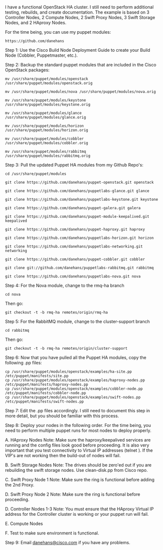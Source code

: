 I have a functional OpenStack HA cluster.  I still need to perform additional testing, rebuilds, and create documentation.  The example is based on 3 Controller Nodes, 2 Compute Nodes, 2 Swift Proxy Nodes, 3 Swift Storage Nodes, and 2 HAproxy Nodes.

For the time being, you can use my puppet modules:

    https://github.com/danehans

Step 1: Use the Cisco Build Node Deployment Guide to create your Build Node (Cobbler, Puppetmaster, etc.).  

Step 2: Backup the standard puppet modules that are included in the Cisco OpenStack packages:

    mv /usr/share/puppet/modules/openstack /usr/share/puppet/modules/openstack.orig
    
    mv /usr/share/puppet/modules/nova /usr/share/puppet/modules/nova.orig
  
    mv /usr/share/puppet/modules/keystone /usr/share/puppet/modules/keystone.orig
  
    mv /usr/share/puppet/modules/glance /usr/share/puppet/modules/glance.orig
  
    mv /usr/share/puppet/modules/horizon /usr/share/puppet/modules/horizon.orig

    mv /usr/share/puppet/modules/cobbler /usr/share/puppet/modules/cobbler.orig
    
    mv /usr/share/puppet/modules/rabbitmq /usr/share/puppet/modules/rabbitmq.orig

Step 3: Pull the updated Puppet HA modules from my Github Repo's:

    cd /usr/share/puppet/modules
  
    git clone https://github.com/danehans/puppet-openstack.git openstack
  
    git clone https://github.com/danehans/puppetlabs-glance.git glance
  
    git clone https://github.com/danehans/puppetlabs-keystone.git keystone
  
    git clone https://github.com/danehans/puppet-galera.git galera
  
    git clone https://github.com/danehans/puppet-module-keepalived.git keepalived
  
    git clone https://github.com/danehans/puppet-haproxy.git haproxy
  
    git clone https://github.com/danehans/puppetlabs-horizon.git horizon
  
    git clone https://github.com/danehans/puppetlabs-networking.git networking

    git clone https://github.com/danehans/puppet-cobbler.git cobbler

    git clone git://github.com/danehans/puppetlabs-rabbitmq.git rabbitmq

    git clone https://github.com/danehans/puppetlabs-nova.git nova

Step 4: For the Nova module, change to the rmq-ha branch

    cd nova

Then go:

    git checkout -t -b rmq-ha remotes/origin/rmq-ha

Step 5: For the RabbitMQ module, change to the cluster-support branch

    cd rabbitmq

Then go:

    git checkout -t -b rmq-ha remotes/origin/cluster-support

Step 6: Now that you have pulled all the Puppet HA modules, copy the following .pp files:
 
    cp /usr/share/puppet/modules/openstack/examples/ha-site.pp /etc/puppet/manifests/site.pp    
    cp /usr/share/puppet/modules/openstack/examples/haproxy-nodes.pp /etc/puppet/manifests/haproxy-nodes.pp
    cp /usr/share/puppet/modules/openstack/examples/cobbler-node.pp /etc/puppet/manifests/cobbler-node.pp
    cp /usr/share/puppet/modules/openstack/examples/swift-nodes.pp /etc/puppet/manifests/swift-nodes.pp

Step 7: Edit the .pp files accordingly.  I still need to document this step in more detail, but you should be familiar with this process.

Step 8: Deploy your nodes in the following order.  For the time being, you need to perform multiple puppet runs for most nodes to deploy properly.

  A. HAproxy Nodes
  Note: Make sure the haproxy/keepalived services are running and the config files look good before proceeding.  It is also very important that you test connectivity to Virtual IP addresses (telnet <vip> <port>).  If the VIP's are not working then the build-out of nodes will fail.
 
  B. Swift Storage Nodes
  Note: The drives should be zero'ed out if you are rebuilding the swift storage nodes.  Use clean-disk.pp from Cisco repo.
 
  C. Swift Proxy Node 1
  Note: Make sure the ring is functional before adding the 2nd Proxy.

  D.  Swift Proxy Node 2
  Note: Make sure the ring is functional before proceeding.
 
  D. Controller Nodes 1-3
  Note: You must ensure that the HAproxy Virtual IP address for the Controller cluster is working or your puppet run will fail.
  
  E. Compute Nodes
  
  F. Test to make sure environment is functional.
 
Step 9: Email danehans@cisco.com if you have any problems.
 
